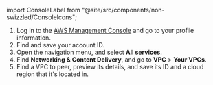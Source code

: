 import ConsoleLabel from "@site/src/components/non-swizzled/ConsoleIcons";

1. Log in to the [AWS Management Console](https://console.aws.amazon.com) and go to your
   profile information.
1. Find and save your account ID.
1. Open the navigation menu, and select **All services**.
1. Find **Networking & Content Delivery**, and go to **VPC** > **Your VPCs**.
1. Find a VPC to peer, preview its details, and save its ID and a cloud region that it's
   located in.

